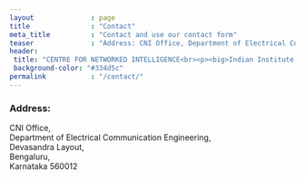 ```yaml
---
layout              : page
title               : "Contact"
meta_title          : "Contact and use our contact form"
teaser              : "Address: CNI Office, Department of Electrical Communication Engineering, Devasandra Layout, Bengaluru, Karnataka 560012"
header:
 title: "CENTRE FOR NETWORKED INTELLIGENCE<br><p><big>Indian Institute of Science, Bangalore</big></p>"
 background-color: "#334d5c"
permalink           : "/contact/"
---
```

### Address:
CNI Office,<br>
Department of Electrical Communication Engineering,<br>
Devasandra Layout,<br>
Bengaluru,<br>
Karnataka 560012<br>
